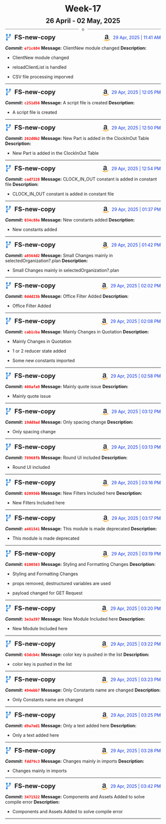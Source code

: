 <h1 style="text-align:center; margin-bottom:10px">Week-17</h1>
<h2 style="text-align:center; margin:0px">26 April - 02 May, 2025</h2>
<div style="display: flex; align-items: center; justify-content: center;">
  <hr style="flex: 1; background-color: gray;" />
  <span style="padding: 0 10px;font-weight:bold; color:gray">o</span>
  <hr style="flex: 1; background-color: gray;" />
</div>

<div style="display: flex; justify-content: space-between; align-items:end;">
  <div style="display:flex">
      <img src="../assets/branch.svg" alt="GitHub Logo"  style="width:20px; margin:0 10px 0 0">
      <h3 style="margin: 0; padding:0; font-weight: bold; font-size:20px;">FS-new-copy</h3>
  </div>
  <div style="display:flex">
  <img src="../assets/amazon.svg" alt="Amazon Logo" style="width:20px">
    <span style="color:rgb(16, 54, 226); text-align: right; margin:0 0 0 10px; padding:0px;">29 Apr, 2025 | 11:41 AM</span>
  </div>
</div>

**_Commit:_** <code style="color: red; font-weight: bold;">e71c684</code>
**Message:** ClientNew module changed
**Description:**
- ClientNew module changed

-  reloadClientList is handled
- CSV file processing imporved
---
<div style="display: flex; justify-content: space-between; align-items:end;">
  <div style="display:flex">
      <img src="../assets/branch.svg" alt="GitHub Logo"  style="width:20px; margin:0 10px 0 0">
      <h3 style="margin: 0; padding:0; font-weight: bold; font-size:20px;">FS-new-copy</h3>
  </div>
  <div style="display:flex">
  <img src="../assets/amazon.svg" alt="Amazon Logo" style="width:20px">
    <span style="color:rgb(16, 54, 226); text-align: right; margin:0 0 0 10px; padding:0px;">29 Apr, 2025 | 12:05 PM</span>
  </div>
</div>

**_Commit:_** <code style="color: red; font-weight: bold;">c251d56</code>
**Message:** A script file is created
**Description:**
- A script file is created
---
<div style="display: flex; justify-content: space-between; align-items:end;">
  <div style="display:flex">
      <img src="../assets/branch.svg" alt="GitHub Logo"  style="width:20px; margin:0 10px 0 0">
      <h3 style="margin: 0; padding:0; font-weight: bold; font-size:20px;">FS-new-copy</h3>
  </div>
  <div style="display:flex">
  <img src="../assets/amazon.svg" alt="Amazon Logo" style="width:20px">
    <span style="color:rgb(16, 54, 226); text-align: right; margin:0 0 0 10px; padding:0px;">29 Apr, 2025 | 12:50 PM</span>
  </div>
</div>

**_Commit:_** <code style="color: red; font-weight: bold;">262d0b2</code>
**Message:** New Part is added in the ClockInOut Table
**Description:**
- New Part is added in the ClockInOut Table
---
<div style="display: flex; justify-content: space-between; align-items:end;">
  <div style="display:flex">
      <img src="../assets/branch.svg" alt="GitHub Logo"  style="width:20px; margin:0 10px 0 0">
      <h3 style="margin: 0; padding:0; font-weight: bold; font-size:20px;">FS-new-copy</h3>
  </div>
  <div style="display:flex">
  <img src="../assets/amazon.svg" alt="Amazon Logo" style="width:20px">
    <span style="color:rgb(16, 54, 226); text-align: right; margin:0 0 0 10px; padding:0px;">29 Apr, 2025 | 12:54 PM</span>
  </div>
</div>

**_Commit:_** <code style="color: red; font-weight: bold;">cad7228</code>
**Message:** CLOCK_IN_OUT constant is added in constant file
**Description:**
- CLOCK_IN_OUT constant is added in constant file
---
<div style="display: flex; justify-content: space-between; align-items:end;">
  <div style="display:flex">
      <img src="../assets/branch.svg" alt="GitHub Logo"  style="width:20px; margin:0 10px 0 0">
      <h3 style="margin: 0; padding:0; font-weight: bold; font-size:20px;">FS-new-copy</h3>
  </div>
  <div style="display:flex">
  <img src="../assets/amazon.svg" alt="Amazon Logo" style="width:20px">
    <span style="color:rgb(16, 54, 226); text-align: right; margin:0 0 0 10px; padding:0px;">29 Apr, 2025 | 01:37 PM</span>
  </div>
</div>

**_Commit:_** <code style="color: red; font-weight: bold;">034c88e</code>
**Message:** New constants added
**Description:**
- New constants added
---
<div style="display: flex; justify-content: space-between; align-items:end;">
  <div style="display:flex">
      <img src="../assets/branch.svg" alt="GitHub Logo"  style="width:20px; margin:0 10px 0 0">
      <h3 style="margin: 0; padding:0; font-weight: bold; font-size:20px;">FS-new-copy</h3>
  </div>
  <div style="display:flex">
  <img src="../assets/amazon.svg" alt="Amazon Logo" style="width:20px">
    <span style="color:rgb(16, 54, 226); text-align: right; margin:0 0 0 10px; padding:0px;">29 Apr, 2025 | 01:42 PM</span>
  </div>
</div>

**_Commit:_** <code style="color: red; font-weight: bold;">a8564d2</code>
**Message:** Small Changes mainly in selectedOrganization?.plan
**Description:**
- Small Changes mainly in selectedOrganization?.plan
---
<div style="display: flex; justify-content: space-between; align-items:end;">
  <div style="display:flex">
      <img src="../assets/branch.svg" alt="GitHub Logo"  style="width:20px; margin:0 10px 0 0">
      <h3 style="margin: 0; padding:0; font-weight: bold; font-size:20px;">FS-new-copy</h3>
  </div>
  <div style="display:flex">
  <img src="../assets/amazon.svg" alt="Amazon Logo" style="width:20px">
    <span style="color:rgb(16, 54, 226); text-align: right; margin:0 0 0 10px; padding:0px;">29 Apr, 2025 | 02:02 PM</span>
  </div>
</div>

**_Commit:_** <code style="color: red; font-weight: bold;">0ddd23b</code>
**Message:** Office Filter Added
**Description:**
- Office Filter Added
---
<div style="display: flex; justify-content: space-between; align-items:end;">
  <div style="display:flex">
      <img src="../assets/branch.svg" alt="GitHub Logo"  style="width:20px; margin:0 10px 0 0">
      <h3 style="margin: 0; padding:0; font-weight: bold; font-size:20px;">FS-new-copy</h3>
  </div>
  <div style="display:flex">
  <img src="../assets/amazon.svg" alt="Amazon Logo" style="width:20px">
    <span style="color:rgb(16, 54, 226); text-align: right; margin:0 0 0 10px; padding:0px;">29 Apr, 2025 | 02:08 PM</span>
  </div>
</div>

**_Commit:_** <code style="color: red; font-weight: bold;">cab1cba</code>
**Message:** Mainly Changes in Quotation
**Description:**
- Mainly Changes in Quotation

- 1 or 2 reducer state added
- Some new constants imported
---
<div style="display: flex; justify-content: space-between; align-items:end;">
  <div style="display:flex">
      <img src="../assets/branch.svg" alt="GitHub Logo"  style="width:20px; margin:0 10px 0 0">
      <h3 style="margin: 0; padding:0; font-weight: bold; font-size:20px;">FS-new-copy</h3>
  </div>
  <div style="display:flex">
  <img src="../assets/amazon.svg" alt="Amazon Logo" style="width:20px">
    <span style="color:rgb(16, 54, 226); text-align: right; margin:0 0 0 10px; padding:0px;">29 Apr, 2025 | 02:58 PM</span>
  </div>
</div>

**_Commit:_** <code style="color: red; font-weight: bold;">408afa9</code>
**Message:** Mainly quote issue
**Description:**
- Mainly quote issue
---
<div style="display: flex; justify-content: space-between; align-items:end;">
  <div style="display:flex">
      <img src="../assets/branch.svg" alt="GitHub Logo"  style="width:20px; margin:0 10px 0 0">
      <h3 style="margin: 0; padding:0; font-weight: bold; font-size:20px;">FS-new-copy</h3>
  </div>
  <div style="display:flex">
  <img src="../assets/amazon.svg" alt="Amazon Logo" style="width:20px">
    <span style="color:rgb(16, 54, 226); text-align: right; margin:0 0 0 10px; padding:0px;">29 Apr, 2025 | 03:12 PM</span>
  </div>
</div>

**_Commit:_** <code style="color: red; font-weight: bold;">19dd9ad</code>
**Message:** Only spacing change
**Description:**
- Only spacing change
---
<div style="display: flex; justify-content: space-between; align-items:end;">
  <div style="display:flex">
      <img src="../assets/branch.svg" alt="GitHub Logo"  style="width:20px; margin:0 10px 0 0">
      <h3 style="margin: 0; padding:0; font-weight: bold; font-size:20px;">FS-new-copy</h3>
  </div>
  <div style="display:flex">
  <img src="../assets/amazon.svg" alt="Amazon Logo" style="width:20px">
    <span style="color:rgb(16, 54, 226); text-align: right; margin:0 0 0 10px; padding:0px;">29 Apr, 2025 | 03:13 PM</span>
  </div>
</div>

**_Commit:_** <code style="color: red; font-weight: bold;">78968fb</code>
**Message:** Round UI included
**Description:**
- Round UI included
---
<div style="display: flex; justify-content: space-between; align-items:end;">
  <div style="display:flex">
      <img src="../assets/branch.svg" alt="GitHub Logo"  style="width:20px; margin:0 10px 0 0">
      <h3 style="margin: 0; padding:0; font-weight: bold; font-size:20px;">FS-new-copy</h3>
  </div>
  <div style="display:flex">
  <img src="../assets/amazon.svg" alt="Amazon Logo" style="width:20px">
    <span style="color:rgb(16, 54, 226); text-align: right; margin:0 0 0 10px; padding:0px;">29 Apr, 2025 | 03:16 PM</span>
  </div>
</div>

**_Commit:_** <code style="color: red; font-weight: bold;">620956b</code>
**Message:** New Filters Included here
**Description:**
- New Filters Included here
---
<div style="display: flex; justify-content: space-between; align-items:end;">
  <div style="display:flex">
      <img src="../assets/branch.svg" alt="GitHub Logo"  style="width:20px; margin:0 10px 0 0">
      <h3 style="margin: 0; padding:0; font-weight: bold; font-size:20px;">FS-new-copy</h3>
  </div>
  <div style="display:flex">
  <img src="../assets/amazon.svg" alt="Amazon Logo" style="width:20px">
    <span style="color:rgb(16, 54, 226); text-align: right; margin:0 0 0 10px; padding:0px;">29 Apr, 2025 | 03:17 PM</span>
  </div>
</div>

**_Commit:_** <code style="color: red; font-weight: bold;">a481541</code>
**Message:** This module is made deprecated
**Description:**
- This module is made deprecated
---
<div style="display: flex; justify-content: space-between; align-items:end;">
  <div style="display:flex">
      <img src="../assets/branch.svg" alt="GitHub Logo"  style="width:20px; margin:0 10px 0 0">
      <h3 style="margin: 0; padding:0; font-weight: bold; font-size:20px;">FS-new-copy</h3>
  </div>
  <div style="display:flex">
  <img src="../assets/amazon.svg" alt="Amazon Logo" style="width:20px">
    <span style="color:rgb(16, 54, 226); text-align: right; margin:0 0 0 10px; padding:0px;">29 Apr, 2025 | 03:19 PM</span>
  </div>
</div>

**_Commit:_** <code style="color: red; font-weight: bold;">6100563</code>
**Message:** Styling and Formatting Changes
**Description:**
- Styling and Formatting Changes

- props removed, destructured variables are used
- payload changed for GET Request
---
<div style="display: flex; justify-content: space-between; align-items:end;">
  <div style="display:flex">
      <img src="../assets/branch.svg" alt="GitHub Logo"  style="width:20px; margin:0 10px 0 0">
      <h3 style="margin: 0; padding:0; font-weight: bold; font-size:20px;">FS-new-copy</h3>
  </div>
  <div style="display:flex">
  <img src="../assets/amazon.svg" alt="Amazon Logo" style="width:20px">
    <span style="color:rgb(16, 54, 226); text-align: right; margin:0 0 0 10px; padding:0px;">29 Apr, 2025 | 03:20 PM</span>
  </div>
</div>

**_Commit:_** <code style="color: red; font-weight: bold;">3e3a397</code>
**Message:** New Module Included here
**Description:**
- New Module Included here
---
<div style="display: flex; justify-content: space-between; align-items:end;">
  <div style="display:flex">
      <img src="../assets/branch.svg" alt="GitHub Logo"  style="width:20px; margin:0 10px 0 0">
      <h3 style="margin: 0; padding:0; font-weight: bold; font-size:20px;">FS-new-copy</h3>
  </div>
  <div style="display:flex">
  <img src="../assets/amazon.svg" alt="Amazon Logo" style="width:20px">
    <span style="color:rgb(16, 54, 226); text-align: right; margin:0 0 0 10px; padding:0px;">29 Apr, 2025 | 03:22 PM</span>
  </div>
</div>

**_Commit:_** <code style="color: red; font-weight: bold;">63dcb4c</code>
**Message:** color key is pushed in the list
**Description:**
- color key is pushed in the list
---
<div style="display: flex; justify-content: space-between; align-items:end;">
  <div style="display:flex">
      <img src="../assets/branch.svg" alt="GitHub Logo"  style="width:20px; margin:0 10px 0 0">
      <h3 style="margin: 0; padding:0; font-weight: bold; font-size:20px;">FS-new-copy</h3>
  </div>
  <div style="display:flex">
  <img src="../assets/amazon.svg" alt="Amazon Logo" style="width:20px">
    <span style="color:rgb(16, 54, 226); text-align: right; margin:0 0 0 10px; padding:0px;">29 Apr, 2025 | 03:23 PM</span>
  </div>
</div>

**_Commit:_** <code style="color: red; font-weight: bold;">494ebb7</code>
**Message:** Only Constants name are changed
**Description:**
- Only Constants name are changed
---
<div style="display: flex; justify-content: space-between; align-items:end;">
  <div style="display:flex">
      <img src="../assets/branch.svg" alt="GitHub Logo"  style="width:20px; margin:0 10px 0 0">
      <h3 style="margin: 0; padding:0; font-weight: bold; font-size:20px;">FS-new-copy</h3>
  </div>
  <div style="display:flex">
  <img src="../assets/amazon.svg" alt="Amazon Logo" style="width:20px">
    <span style="color:rgb(16, 54, 226); text-align: right; margin:0 0 0 10px; padding:0px;">29 Apr, 2025 | 03:25 PM</span>
  </div>
</div>

**_Commit:_** <code style="color: red; font-weight: bold;">d9a7ed1</code>
**Message:** Only a text added here
**Description:**
- Only a text added here
---
<div style="display: flex; justify-content: space-between; align-items:end;">
  <div style="display:flex">
      <img src="../assets/branch.svg" alt="GitHub Logo"  style="width:20px; margin:0 10px 0 0">
      <h3 style="margin: 0; padding:0; font-weight: bold; font-size:20px;">FS-new-copy</h3>
  </div>
  <div style="display:flex">
  <img src="../assets/amazon.svg" alt="Amazon Logo" style="width:20px">
    <span style="color:rgb(16, 54, 226); text-align: right; margin:0 0 0 10px; padding:0px;">29 Apr, 2025 | 03:28 PM</span>
  </div>
</div>

**_Commit:_** <code style="color: red; font-weight: bold;">fdd79c3</code>
**Message:** Changes mainly in imports
**Description:**
- Changes mainly in imports
---
<div style="display: flex; justify-content: space-between; align-items:end;">
  <div style="display:flex">
      <img src="../assets/branch.svg" alt="GitHub Logo"  style="width:20px; margin:0 10px 0 0">
      <h3 style="margin: 0; padding:0; font-weight: bold; font-size:20px;">FS-new-copy</h3>
  </div>
  <div style="display:flex">
  <img src="../assets/amazon.svg" alt="Amazon Logo" style="width:20px">
    <span style="color:rgb(16, 54, 226); text-align: right; margin:0 0 0 10px; padding:0px;">29 Apr, 2025 | 03:42 PM</span>
  </div>
</div>

**_Commit:_** <code style="color: red; font-weight: bold;">3471522</code>
**Message:** Components and Assets Added to solve compile error
**Description:**
- Components and Assets Added to solve compile error
---
